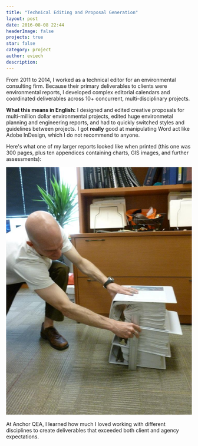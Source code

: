 ```yaml
---
title: "Technical Editing and Proposal Generation"
layout: post
date: 2016-08-08 22:44
headerImage: false
projects: true
star: false
category: project
author: eviech
description: 
---
```

From 2011 to 2014, I worked as a technical editor for an environmental consulting firm. Because their primary deliverables to clients were environmental reports, I developed complex editorial calendars and coordinated deliverables across 10+ concurrent, multi-disciplinary projects. 

**What this means in English:** I designed and edited creative proposals for multi-million dollar environmental projects, edited huge environmetal planning and engineering reports, and had to quickly switched styles and guidelines between projects. I got **really** good at manipulating Word act like Adobe InDesign, which I do not recommend to anyone.

Here's what one of my larger reports looked like when printed (this one was 300 pages, plus ten appendices containing charts, GIS images, and further assessments):

![Image of EECA with ruler](/assets/images/EECA.jpg)

At Anchor QEA, I learned how much I loved working with different disciplines to create deliverables that exceeded both client and agency expectations. 




